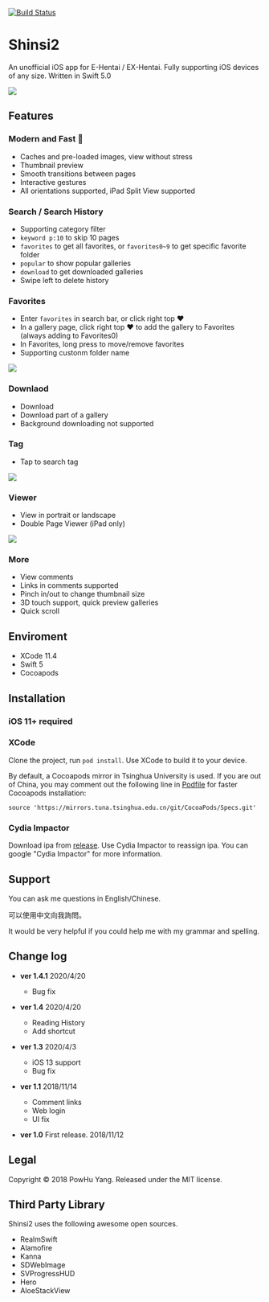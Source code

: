[![Build Status](https://app.bitrise.io/app/e86f4f4671dc9fef/status.svg?token=QvpljE9s8D1RLn5wjrCdyQ&branch=master)](https://app.bitrise.io/app/e86f4f4671dc9fef)

# Shinsi2

An unofficial iOS app for E-Hentai / EX-Hentai. Fully supporting iOS devices of any size. Written in Swift 5.0


![](Screenshots/top.jpg)




## Features

### Modern and Fast 🚄

* Caches and pre-loaded images, view without stress
* Thumbnail preview
* Smooth transitions between pages
* Interactive gestures
* All orientations supported, iPad Split View supported

### Search / Search History
* Supporting category filter
* `keyword p:10` to skip 10 pages
* `favorites` to get all favorites, or `favorites0~9` to get specific favorite folder
* `popular` to show popular galleries
* `download` to get downloaded galleries
* Swipe left to delete history

### Favorites
* Enter `favorites` in search bar, or click right top ❤︎
* In a gallery page, click right top ❤︎ to add the gallery to Favorites (always adding to Favorites0)
* In Favorites, long press to move/remove favorites
* Supporting custonm folder name

![](Screenshots/f02.jpg)

### Downlaod
* Download
* Download part of a gallery
* Background downloading not supported

### Tag
* Tap to search tag

![](Screenshots/f03.jpg)

### Viewer

* View in portrait or landscape
* Double Page Viewer (iPad only)

![](Screenshots/f04.jpg)

### More

* View comments
* Links in comments supported
* Pinch in/out to change thumbnail size
* 3D touch support, quick preview galleries
* Quick scroll 

## Enviroment

* XCode 11.4
* Swift 5
* Cocoapods

## Installation

### iOS 11+ required

### XCode

Clone the project, run `pod install`. Use XCode to build it to your device.

By default, a Cocoapods mirror in Tsinghua University is used. If you are out of China, you may comment out the following line in [Podfile](Podfile) for faster Cocoapods installation:

```
source 'https://mirrors.tuna.tsinghua.edu.cn/git/CocoaPods/Specs.git'
```

### Cydia Impactor

Download ipa from [release](https://github.com/powhu/Shinsi2/releases). Use Cydia Impactor to reassign ipa.
You can google "Cydia Impactor" for more information.

## Support

You can ask me questions in English/Chinese.

可以使用中文向我詢問。

It would be very helpful if you could help me with my grammar and spelling.

## Change log

* **ver 1.4.1** 2020/4/20
  * Bug fix

* **ver 1.4** 2020/4/20
  * Reading History
  * Add shortcut

* **ver 1.3** 2020/4/3
  * iOS 13 support
  * Bug fix

* **ver 1.1** 2018/11/14
	* Comment links
	* Web login
	* UI fix
* **ver 1.0** First release. 2018/11/12

## Legal

Copyright © 2018 PowHu Yang. Released under the MIT license.

## Third Party Library

Shinsi2 uses the following awesome open sources.

* RealmSwift
* Alamofire
* Kanna
* SDWebImage
* SVProgressHUD
* Hero
* AloeStackView
